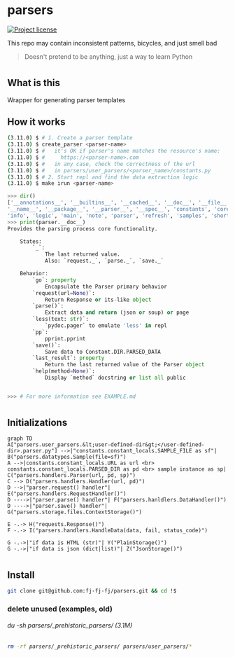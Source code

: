 # parsers

[![Project license](https://img.shields.io/badge/license-Public%20Domain-blue.svg)](https://unlicense.org)  


This repo may contain inconsistent patterns, bicycles, and just smell bad
> Doesn't pretend to be anything, just a way to learn Python

#
## What is this
Wrapper for generating parser templates

## How it works
```bash
(3.11.0) $ # 1. Create a parser template
(3.11.0) $ create_parser <parser-name>
(3.11.0) $ #   it's OK if parser's name matches the resource's name:
(3.11.0) $ #     https://<parser-name>.com
(3.11.0) $ #   in any case, check the correctness of the url
(3.11.0) $ #   in parsers/user_parsers/<parser_name>/constants.py
(3.11.0) $ # 2. Start repl and find the data extraction logic
(3.11.0) $ make irun <parser-name>
```
```python
>>> dir()
['__annotations__', '__builtins__', '__cached__', '__doc__', '__file__', '__loader__', 
'__name__', '__package__', '__parser__', '__spec__', 'constants', 'core', 'entry', 
'info', 'logic', 'main', 'note', 'parser', 'refresh', 'samples', 'shortcuts']
>>> print(parser.__doc__)
Provides the parsing process core functionality.

    States:
        `_`:
            The last returned value.
            Also: `request._`, `parse._`, `save._`

    Behavior:
        `go`: property
            Encapsulate the Parser primary behavior
        `request(url=None)`:
            Return Response or its-like object
        `parse()`:
            Extract data and return (json or soup) or page
        `less(text: str)`:
            `pydoc.pager` to emulate 'less' in repl
        `pp`:
            pprint.pprint
        `save()`:
            Save data to Constant.DIR.PARSED_DATA
        `last_result`: property
            Return the last returned value of the Parser object
        `help(method=None)`:
            Display `method` docstring or list all public


>>> # For more information see EXAMPLE.md
```

#
## Initializations
```mermaid
graph TD
A["parsers.user_parsers.&lt;user-defined-dir&gt;</user-defined-dir>.parser.py"] -->|"constants.constant_locals.SAMPLE_FILE as sf"| B("parsers.datatypes.Sample(file=sf)")
A -->|constants.constant_locals.URL as url <br> constants.constant_locals.PARSED_DIR as pd <br> sample instance as sp| C("parsers.handlers.Parser(url, pd, sp)")
C --> D("parsers.handlers.Handler(url, pd)")
D -->|"parser.request() handler"| E("parsers.handlers.RequestHandler()")
D ---->|"parser.parse() handler"| F("parsers.hanldlers.DataHandler()")
D ---->|"parser.save() handler"| G("parsers.storage.files.ContextStorage()")

E -.-> H("requests.Response()")
F -.-> I("parsers.handlers.HandleData(data, fail, status_code)")

G -.->|"if data is HTML (str)"| Y("PlainStorage()")
G -.->|"if data is json (dict|list)"| Z("JsonStorage()")
```

#
## Install
```bash
git clone git@github.com:fj-fj-fj/parsers.git && cd !$
```

### delete unused (examples, old)
###### <i style="gray">du -sh parsers/_prehistoric_parsers/ (3.1M)<i>
```bash
rm -rf parsers/_prehistoric_parsers/ parsers/user_parsers/*
```
